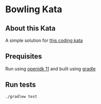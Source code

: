 # Bowling Kata

## About this Kata
A simple solution for [this coding kata](https://katalyst.codurance.com/bowling)


## Prequisites
Run using [openjdk 11](https://openjdk.java.net/projects/jdk/11/) and built using [gradle](https://gradle.org/)

## Run tests
```./gradlew test```

